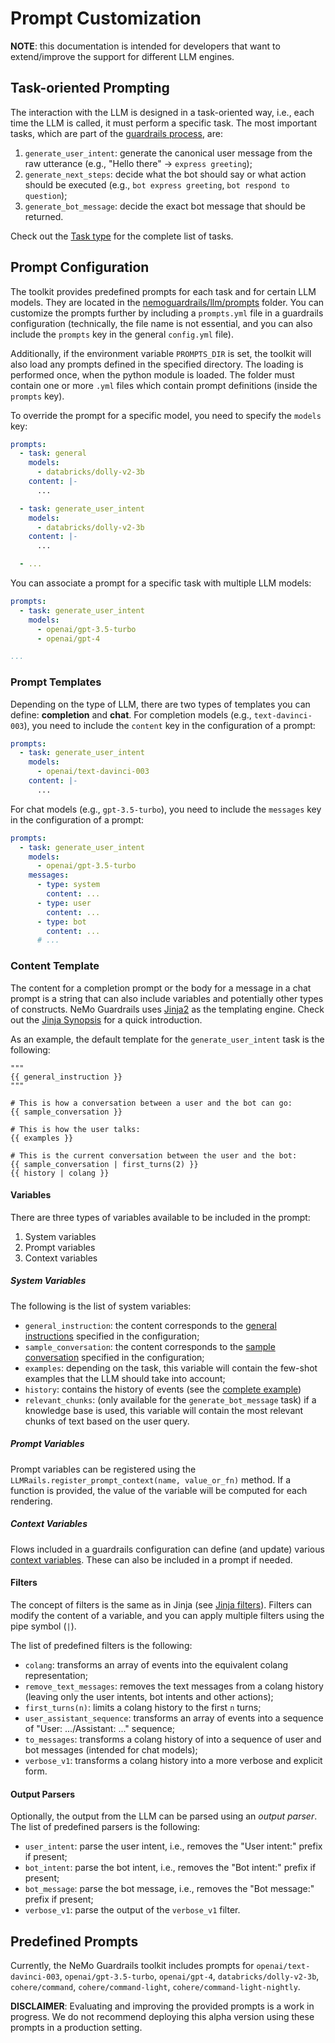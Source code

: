 # Prompt Customization

**NOTE**: this documentation is intended for developers that want to extend/improve the support for different LLM engines.

## Task-oriented Prompting

The interaction with the LLM is designed in a task-oriented way, i.e., each time the LLM is called, it must perform a specific task. The most important tasks, which are part of the [guardrails process](../../architecture/README.md#the-guardrails-process), are:

1. `generate_user_intent`: generate the canonical user message from the raw utterance (e.g., "Hello there" -> `express greeting`);
2. `generate_next_steps`: decide what the bot should say or what action should be executed (e.g., `bot express greeting`, `bot respond to question`);
3. `generate_bot_message`: decide the exact bot message that should be returned.

Check out the [Task type](../../../nemoguardrails/llm/types.py) for the complete list of tasks.

## Prompt Configuration

The toolkit provides predefined prompts for each task and for certain LLM models. They are located in the [nemoguardrails/llm/prompts](../../../nemoguardrails/llm/prompts) folder. You can customize the prompts further by including a `prompts.yml` file in a guardrails configuration (technically, the file name is not essential, and you can also include the `prompts` key in the general `config.yml` file).

Additionally, if the environment variable `PROMPTS_DIR` is set, the toolkit will also load any prompts defined in the specified directory. The loading is performed once, when the python module is loaded. The folder must contain one or more `.yml` files which contain prompt definitions (inside the `prompts` key).

To override the prompt for a specific model, you need to specify the `models` key:

```yaml
prompts:
  - task: general
    models:
      - databricks/dolly-v2-3b
    content: |-
      ...

  - task: generate_user_intent
    models:
      - databricks/dolly-v2-3b
    content: |-
      ...

  - ...
```

You can associate a prompt for a specific task with multiple LLM models:

```yaml
prompts:
  - task: generate_user_intent
    models:
      - openai/gpt-3.5-turbo
      - openai/gpt-4

...
```

### Prompt Templates

Depending on the type of LLM, there are two types of templates you can define: **completion** and **chat**. For completion models (e.g., `text-davinci-003`), you need to include the `content` key in the configuration of a prompt:

```yaml
prompts:
  - task: generate_user_intent
    models:
      - openai/text-davinci-003
    content: |-
      ...
```

For chat models (e.g., `gpt-3.5-turbo`), you need to include the `messages` key in the configuration of a prompt:

```yaml
prompts:
  - task: generate_user_intent
    models:
      - openai/gpt-3.5-turbo
    messages:
      - type: system
        content: ...
      - type: user
        content: ...
      - type: bot
        content: ...
      # ...
```

### Content Template

The content for a completion prompt or the body for a message in a chat prompt is a string that can also include variables and potentially other types of constructs. NeMo Guardrails uses [Jinja2](https://jinja.palletsprojects.com/) as the templating engine. Check out the [Jinja Synopsis](https://jinja.palletsprojects.com/en/3.1.x/templates/#synopsis) for a quick introduction.

As an example, the default template for the `generate_user_intent` task is the following:

```
"""
{{ general_instruction }}
"""

# This is how a conversation between a user and the bot can go:
{{ sample_conversation }}

# This is how the user talks:
{{ examples }}

# This is the current conversation between the user and the bot:
{{ sample_conversation | first_turns(2) }}
{{ history | colang }}
```

#### Variables

There are three types of variables available to be included in the prompt:

1. System variables
2. Prompt variables
3. Context variables

##### System Variables

The following is the list of system variables:

- `general_instruction`: the content corresponds to the [general instructions](../../user_guide/configuration-guide.md#general-instruction) specified in the configuration;
- `sample_conversation`: the content corresponds to the [sample conversation](../../user_guide/configuration-guide.md#sample-conversation) specified in the configuration;
- `examples`: depending on the task, this variable will contain the few-shot examples that the LLM should take into account;
- `history`: contains the history of events (see the [complete example](../../architecture/README.md#complete-example))
- `relevant_chunks`: (only available for the `generate_bot_message` task) if a knowledge base is used, this variable will contain the most relevant chunks of text based on the user query.

##### Prompt Variables

Prompt variables can be registered using the `LLMRails.register_prompt_context(name, value_or_fn)` method. If a function is provided, the value of the variable will be computed for each rendering.

##### Context Variables

Flows included in a guardrails configuration can define (and update) various [context variables](../../../docs/user_guide/colang-language-syntax-guide.md#variables). These can also be included in a prompt if needed.

#### Filters

The concept of filters is the same as in Jinja (see [Jinja filters](https://jinja.palletsprojects.com/en/3.1.x/templates/#filters)). Filters can modify the content of a variable, and you can apply multiple filters using the pipe symbol (`|`).

The list of predefined filters is the following:

- `colang`: transforms an array of events into the equivalent colang representation;
- `remove_text_messages`: removes the text messages from a colang history (leaving only the user intents, bot intents and other actions);
- `first_turns(n)`: limits a colang history to the first `n` turns;
- `user_assistant_sequence`: transforms an array of events into a sequence of "User: .../Assistant: ..." sequence;
- `to_messages`: transforms a colang history of into a sequence of user and bot messages (intended for chat models);
- `verbose_v1`: transforms a colang history into a more verbose and explicit form.

#### Output Parsers

Optionally, the output from the LLM can be parsed using an *output parser*. The list of predefined parsers is the following:

- `user_intent`: parse the user intent, i.e., removes the "User intent:" prefix if present;
- `bot_intent`: parse the bot intent, i.e., removes the "Bot intent:" prefix if present;
- `bot_message`: parse the bot message, i.e., removes the "Bot message:" prefix if present;
- `verbose_v1`: parse the output of the `verbose_v1` filter.


## Predefined Prompts

Currently, the NeMo Guardrails toolkit includes prompts for `openai/text-davinci-003`, `openai/gpt-3.5-turbo`, `openai/gpt-4`, `databricks/dolly-v2-3b`, `cohere/command`, `cohere/command-light`, `cohere/command-light-nightly`.

**DISCLAIMER**: Evaluating and improving the provided prompts is a work in progress. We do not recommend deploying this alpha version using these prompts in a production setting.
